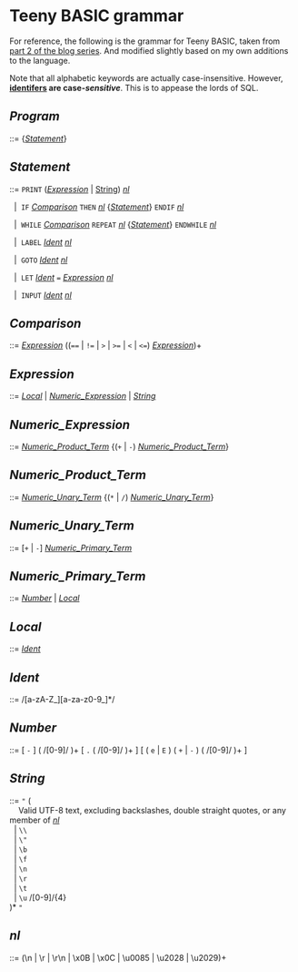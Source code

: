 # Teeny BASIC grammar

For reference, the following is the grammar for Teeny BASIC, taken from
[part 2 of the blog series](https://austinhenley.com/blog/teenytinycompiler2.html).
And modified slightly based on my own additions to the language.

Note that all alphabetic keywords are actually case-insensitive. However, **[identifers](#ident) are case-_sensitive_**. This is to appease the lords of SQL.

## _Program_

::=&nbsp;{[_Statement_](#statement)}

## _Statement_

::=&nbsp;`PRINT` ([_Expression_](#expression) | [String](#string)) [_nl_](#nl)

&nbsp;&nbsp;|&nbsp; `IF` [_Comparison_](#comparison) `THEN` [_nl_](#nl) {[_Statement_](#statement)} `ENDIF` [_nl_](#nl)

&nbsp;&nbsp;|&nbsp; `WHILE` [_Comparison_](#comparison) `REPEAT` [_nl_](#nl) {[_Statement_](#statement)} `ENDWHILE` [_nl_](#nl)

&nbsp;&nbsp;|&nbsp; `LABEL` [_Ident_](#ident) [_nl_](#nl)

&nbsp;&nbsp;|&nbsp; `GOTO` [_Ident_](#ident) [_nl_](#nl)

&nbsp;&nbsp;|&nbsp; `LET` [_Ident_](#ident) `=` [_Expression_](#expression) [_nl_](#nl)

&nbsp;&nbsp;|&nbsp; `INPUT` [_Ident_](#ident) [_nl_](#nl)

## _Comparison_

::=&nbsp;[_Expression_](#expression) ((`==` | `!=` | `>` | `>=` | `<` | `<=`) [_Expression_](#expression))+

## _Expression_

::=&nbsp;[_Local_](#local) | [_Numeric_Expression_](#numericexpression) | [_String_](#string)

## _Numeric_Expression_

::=&nbsp;[_Numeric_Product_Term_](#numericproductterm) {(`+` | `-`) [_Numeric_Product_Term_](#numericproductterm)}

## _Numeric_Product_Term_

::=&nbsp;[_Numeric_Unary_Term_](#numericunaryterm) {(`*` | `/`) [_Numeric_Unary_Term_](#numericunaryterm)}

## _Numeric_Unary_Term_

::=&nbsp;\[`+` | `-`\] [_Numeric_Primary_Term_](#numericprimaryterm)

## _Numeric_Primary_Term_

::=&nbsp;[_Number_](#number) | [_Local_](#local)

## _Local_

::=&nbsp;[_Ident_](#ident)

## _Ident_

::=&nbsp;/[a-zA-Z\_][a-za-z0-9_]\*/

## _Number_

::=&nbsp;\[ `-` \] ( /[0-9]/ )+ \[ `.` ( /[0-9]/ )+ \] \[ ( `e` | `E` ) ( `+` | `-` ) ( /[0-9]/ )+ \]

## _String_

::=&nbsp;`"` (<br>
&nbsp;&nbsp;&nbsp;&nbsp;Valid UTF-8 text, excluding backslashes, double straight quotes, or any member of [_nl_](#nl)<br>
&nbsp;&nbsp;|&nbsp;`\\`<br>
&nbsp;&nbsp;|&nbsp;`\"`<br>
&nbsp;&nbsp;|&nbsp;`\b`<br>
&nbsp;&nbsp;|&nbsp;`\f`<br>
&nbsp;&nbsp;|&nbsp;`\n`<br>
&nbsp;&nbsp;|&nbsp;`\r`<br>
&nbsp;&nbsp;|&nbsp;`\t`<br>
&nbsp;&nbsp;|&nbsp;`\u` /\[0-9\]/{4}<br>
)\* `"`

## _nl_

::=&#09;(\n | \r | \r\n | \x0B | \x0C | \u0085 | \u2028 | \u2029)+
